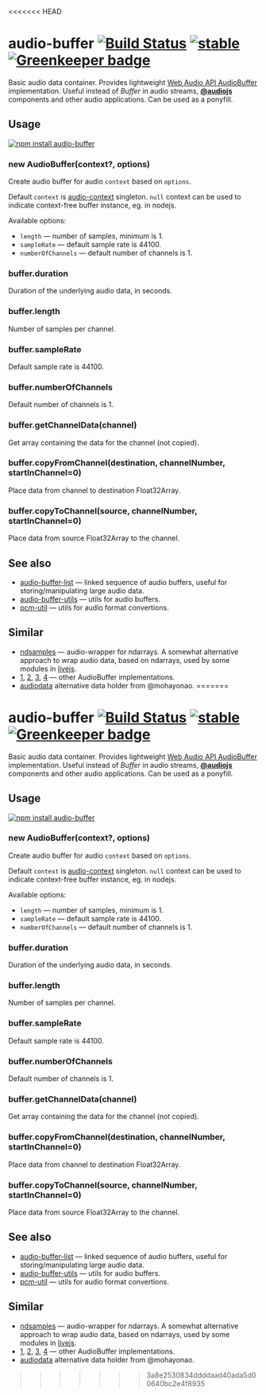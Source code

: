 <<<<<<< HEAD
# audio-buffer [![Build Status](https://travis-ci.org/audiojs/audio-buffer.svg?branch=master)](https://travis-ci.org/audiojs/audio-buffer) [![stable](https://img.shields.io/badge/stability-stable-brightgreen.svg)](http://github.com/badges/stability-badges) [![Greenkeeper badge](https://badges.greenkeeper.io/audiojs/audio-buffer.svg)](https://greenkeeper.io/)

Basic audio data container. Provides lightweight [Web Audio API AudioBuffer](https://developer.mozilla.org/en-US/docs/Web/API/AudioBuffer) implementation. Useful instead of _Buffer_ in audio streams, [**@audiojs**](https://github.com/audiojs) components and other audio applications. Can be used as a ponyfill.

## Usage

[![npm install audio-buffer](https://nodei.co/npm/audio-buffer.png?mini=true)](https://npmjs.org/package/audio-buffer/)

### new AudioBuffer(context?, options)

Create audio buffer for audio `context` based on `options`.

Default `context` is [audio-context](https://npmjs.org/package/audio-context) singleton. `null` context can be used to indicate context-free buffer instance, eg. in nodejs.

Available options:

* `length` — number of samples, minimum is 1.
* `sampleRate` — default sample rate is 44100.
* `numberOfChannels` — default number of channels is 1.

### buffer.duration

Duration of the underlying audio data, in seconds.

### buffer.length

Number of samples per channel.

### buffer.sampleRate

Default sample rate is 44100.

### buffer.numberOfChannels

Default number of channels is 1.

### buffer.getChannelData(channel)

Get array containing the data for the channel (not copied).

### buffer.copyFromChannel(destination, channelNumber, startInChannel=0)

Place data from channel to destination Float32Array.

### buffer.copyToChannel(source, channelNumber, startInChannel=0)

Place data from source Float32Array to the channel.


## See also

* [audio-buffer-list](https://github.com/audiojs/audio-buffer-list) — linked sequence of audio buffers, useful for storing/manipulating large audio data.
* [audio-buffer-utils](https://github.com/audiojs/audio-buffer-utils) — utils for audio buffers.
* [pcm-util](https://npmjs.org/package/pcm-util) — utils for audio format convertions.

## Similar

* [ndsamples](https://github.com/livejs/ndsamples) — audio-wrapper for ndarrays. A somewhat alternative approach to wrap audio data, based on ndarrays, used by some modules in [livejs](https://github.com/livejs).
* [1](https://www.npmjs.com/package/audiobuffer), [2](https://www.npmjs.com/package/audio-buffer), [3](https://github.com/sebpiq/node-web-audio-api/blob/master/lib/AudioBuffer.js), [4](https://developer.mozilla.org/en-US/docs/Web/API/AudioBuffer) — other AudioBuffer implementations.
* [audiodata](https://www.npmjs.com/package/audiodata) alternative data holder from @mohayonao.
=======
# audio-buffer [![Build Status](https://travis-ci.org/audiojs/audio-buffer.svg?branch=master)](https://travis-ci.org/audiojs/audio-buffer) [![stable](https://img.shields.io/badge/stability-stable-brightgreen.svg)](http://github.com/badges/stability-badges) [![Greenkeeper badge](https://badges.greenkeeper.io/audiojs/audio-buffer.svg)](https://greenkeeper.io/)

Basic audio data container. Provides lightweight [Web Audio API AudioBuffer](https://developer.mozilla.org/en-US/docs/Web/API/AudioBuffer) implementation. Useful instead of _Buffer_ in audio streams, [**@audiojs**](https://github.com/audiojs) components and other audio applications. Can be used as a ponyfill.

## Usage

[![npm install audio-buffer](https://nodei.co/npm/audio-buffer.png?mini=true)](https://npmjs.org/package/audio-buffer/)

### new AudioBuffer(context?, options)

Create audio buffer for audio `context` based on `options`.

Default `context` is [audio-context](https://npmjs.org/package/audio-context) singleton. `null` context can be used to indicate context-free buffer instance, eg. in nodejs.

Available options:

* `length` — number of samples, minimum is 1.
* `sampleRate` — default sample rate is 44100.
* `numberOfChannels` — default number of channels is 1.

### buffer.duration

Duration of the underlying audio data, in seconds.

### buffer.length

Number of samples per channel.

### buffer.sampleRate

Default sample rate is 44100.

### buffer.numberOfChannels

Default number of channels is 1.

### buffer.getChannelData(channel)

Get array containing the data for the channel (not copied).

### buffer.copyFromChannel(destination, channelNumber, startInChannel=0)

Place data from channel to destination Float32Array.

### buffer.copyToChannel(source, channelNumber, startInChannel=0)

Place data from source Float32Array to the channel.


## See also

* [audio-buffer-list](https://github.com/audiojs/audio-buffer-list) — linked sequence of audio buffers, useful for storing/manipulating large audio data.
* [audio-buffer-utils](https://github.com/audiojs/audio-buffer-utils) — utils for audio buffers.
* [pcm-util](https://npmjs.org/package/pcm-util) — utils for audio format convertions.

## Similar

* [ndsamples](https://github.com/livejs/ndsamples) — audio-wrapper for ndarrays. A somewhat alternative approach to wrap audio data, based on ndarrays, used by some modules in [livejs](https://github.com/livejs).
* [1](https://www.npmjs.com/package/audiobuffer), [2](https://www.npmjs.com/package/audio-buffer), [3](https://github.com/sebpiq/node-web-audio-api/blob/master/lib/AudioBuffer.js), [4](https://developer.mozilla.org/en-US/docs/Web/API/AudioBuffer) — other AudioBuffer implementations.
* [audiodata](https://www.npmjs.com/package/audiodata) alternative data holder from @mohayonao.
>>>>>>> 3a8e2530834ddddaad40ada5d00640bc2e4f8935
